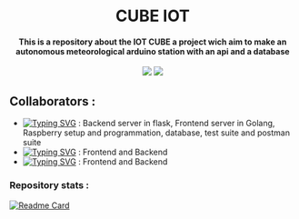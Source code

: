 <h1 align="center">
  <br>
  CUBE IOT
  <br>
</h1>
<h4 align="center">This is a repository about the IOT CUBE a project wich aim to make an autonomous meteorological arduino station with an api and a database</h4>
<p align="center">
    <img src="https://img.shields.io/badge/problems%20%3F-no-brightgreen">
    <img src="https://img.shields.io/github/languages/top/celian-hamon/CUBEIOT?color=orange&logo=html5">

</p>


## Collaborators :
- [![Typing SVG](https://readme-typing-svg.herokuapp.com?font=&color=%23000000&size=15&vCenter=true&height=15&width=200&lines=C%C3%A9lian+HAMON)](https://github.com/celian-hamon) : Backend server in flask, Frontend server in Golang, Raspberry setup and programmation, database, test suite and postman suite
- [![Typing SVG](https://readme-typing-svg.herokuapp.com?font=&color=%23000000&size=15&vCenter=true&width=200&height=15&lines=Cl%C3%A9ment+LESSIEUR)](https://github.com/King-Julian-Pool) : Frontend and Backend
- [![Typing SVG](https://readme-typing-svg.herokuapp.com?font=&color=%23000000&size=15&vCenter=true&width=200&height=15&lines=K%C3%A9vin+MORAINVILLE)](https://github.com/Slupshi) : Frontend and Backend

### Repository stats :
[![Readme Card](https://github-readme-stats.vercel.app/api/pin/?username=Kae-Tempest&repo=CUBEIOT)](https://github.com/Kae-Tempest/CUBEIOT/)
